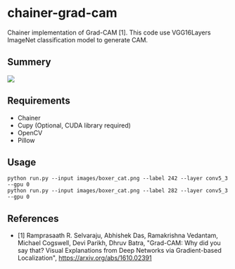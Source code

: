 # chainer-grad-cam

Chainer implementation of Grad-CAM [1]. This code use VGG16Layers ImageNet classification model to generate CAM.

## Summery

![](https://github.com/tsurumeso/chainer-grad-cam/blob/master/images/summery.png?raw=true)

## Requirements

- Chainer
- Cupy (Optional, CUDA library required)
- OpenCV
- Pillow

## Usage
```
python run.py --input images/boxer_cat.png --label 242 --layer conv5_3 --gpu 0
python run.py --input images/boxer_cat.png --label 282 --layer conv5_3 --gpu 0
```

## References

- [1] Ramprasaath R. Selvaraju, Abhishek Das, Ramakrishna Vedantam, Michael Cogswell, Devi Parikh, Dhruv Batra,
"Grad-CAM: Why did you say that? Visual Explanations from Deep Networks via Gradient-based Localization",
https://arxiv.org/abs/1610.02391
